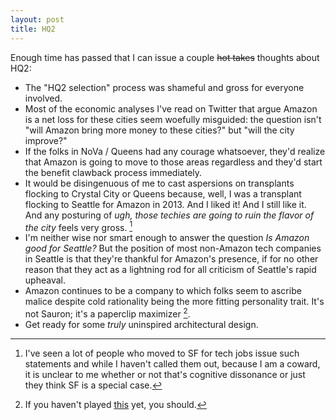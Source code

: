 ```yaml
---
layout: post
title: HQ2
---
```

Enough time has passed that I can issue a couple ~~hot takes~~ thoughts about HQ2:

- The "HQ2 selection" process was shameful and gross for everyone involved.
- Most of the economic analyses I've read on Twitter that argue Amazon is a net loss for these cities seem woefully misguided: the question isn't "will Amazon bring more money to these cities?" but "will the city improve?"
- If the folks in NoVa / Queens had any courage whatsoever, they'd realize that Amazon is going to move to those areas regardless and they'd start the benefit clawback process immediately.
- It would be disingenuous of me to cast aspersions on transplants flocking to Crystal City or Queens because, well, I was a transplant flocking to Seattle for Amazon in 2013.  And I liked it!  And I still like it. And any posturing of _ugh, those techies are going to ruin the flavor of the city_ feels very gross. [^1]
- I'm neither wise nor smart enough to answer the question *Is Amazon good for Seattle?* But the position of most non-Amazon tech companies in Seattle is that they're thankful for Amazon's presence, if for no other reason that they act as a lightning rod for all criticism of Seattle's rapid upheaval.
- Amazon continues to be a company to which folks seem to ascribe malice despite cold rationality being the more fitting personality trait.  It's not Sauron; it's a paperclip maximizer [^2].
- Get ready for some _truly_ uninspired architectural design.

[^1]: I've seen a lot of people who moved to SF for tech jobs issue such statements and while I haven't called them out, because I am a coward, it is unclear to me whether or not that's cognitive dissonance or just they think SF is a special case.

[^2]: If you haven't played [this](http://www.decisionproblem.com/paperclips/index2.html) yet, you should.
